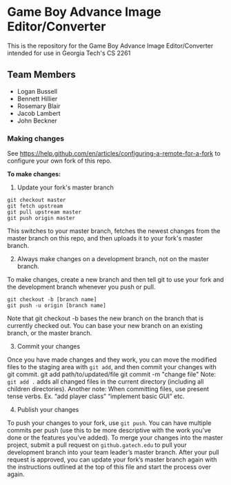 # Game Boy Advance Image Editor/Converter
This is the repository for the Game Boy Advance Image Editor/Converter intended for use in Georgia Tech's CS 2261

## Team Members

- Logan Bussell
- Bennett Hillier
- Rosemary Blair
- Jacob Lambert
- John Beckner

### Making changes

See https://help.github.com/en/articles/configuring-a-remote-for-a-fork to configure your own fork of this repo.

**To make changes:**
1. Update your fork's master branch

```
git checkout master
git fetch upstream
git pull upstream master
git push origin master
```

This switches to your master branch, fetches the newest changes from the master branch on this repo, and then uploads it to your fork's master branch.

2. Always make changes on a development branch, not on the master branch.

To make changes, create a new branch and then tell git to use your fork and the development branch whenever you push or pull.

```
git checkout -b [branch name]
git push -u origin [branch name]
```

Note that git checkout -b bases the new branch on the branch that is currently checked out. You can base your new branch on an existing branch, or the master branch.

3. Commit your changes

Once you have made changes and they work, you can move the modified files to
the staging area with `git add`, and then commit your changes with git commit. git add path/to/updated/file
git commit -m "change file"
Note: `git add .` adds all changed files in the current directory (including all
children directories).
Another note: When committing files, use present tense verbs. Ex. “add player class” “implement basic GUI” etc.

4. Publish your changes

To push your changes to your fork, use `git push`. You can have multiple commits per push (use this to be more descriptive with the work you’ve done or the features you’ve added).
To merge your changes into the master project, submit a pull request on `github.gatech.edu` to pull your development branch into your team leader’s master branch. After your pull request is approved, you can update your fork’s master branch again with the instructions outlined at the top of this file and start the process over again.
